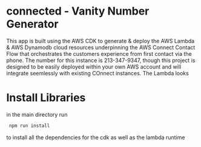 # connected - Vanity Number Generator


This app is built using the AWS CDK to generate & deploy the AWS Lambda & AWS Dynamodb cloud resources underpinning the AWS Connect Contact Flow that orchestrates the customers experience from first contact via the phone. The number for this instance is 213-347-9347, though this project is designed to be easily deployed within your own AWS account and will integrate seemlessly with existing COnnect instances. The Lambda looks 


# Install Libraries

in the main directory run

```bash
 npm run install
```

to install all the dependencies for the cdk as well as the lambda runtime
